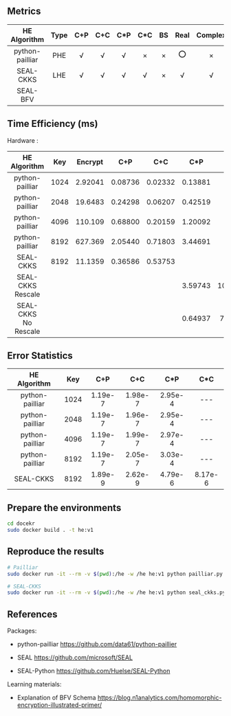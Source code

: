 ## Metrics

| HE<br />Algorithm | Type | C+P  | C+C  | C*P  | C*C  |  BS  | Real | Complex | GPU  |
| :---------------: | :--: | :--: | :--: | :--: | :--: | :--: | :--: | :-----: | :--: |
|  python-pailliar  | PHE  |  √   |  √   |  √   |  ×   |  ×   |  ⭕   |    ×    |  ×   |
|     SEAL-CKKS     | LHE  |  √   |  √   |  √   |  √   |  ×   |  √   |    √    |  ×   |
|     SEAL-BFV      |      |      |      |      |      |      |      |         |      |

## Time Efficiency (ms)

Hardware : 

|     HE<br />Algorithm      | Key  | Encrypt |   C+P   |   C+C   |   C*P   |   C*C    |  BS  | Decrypt |
| :------------------------: | :--: | :-----: | :-----: | :-----: | :-----: | :------: | :--: | :-----: |
|      python-pailliar       | 1024 | 2.92041 | 0.08736 | 0.02332 | 0.13881 |   ---    | ---  | 0.79487 |
|      python-pailliar       | 2048 | 19.6483 | 0.24298 | 0.06207 | 0.42519 |   ---    | ---  | 5.92360 |
|      python-pailliar       | 4096 | 110.109 | 0.68800 | 0.20159 | 1.20092 |   ---    | ---  | 39.0524 |
|      python-pailliar       | 8192 | 627.369 | 2.05440 | 0.71803 | 3.44691 |   ---    | ---  | 220.295 |
|         SEAL-CKKS          | 8192 | 11.1359 | 0.36586 | 0.53753 |         |          | ---  |         |
|  SEAL-CKKS <br />Rescale   |      |         |         |         | 3.59743 | 10.14369 | ---  | 1.70241 |
| SEAL-CKKS<br /> No Rescale |      |         |         |         | 0.64937 | 7.22217  | ---  | 2.52461 |

## Error Statistics

| HE<br />Algorithm | Key  |   C+P   |   C+C   |   C*P   |   C*C   |
| :---------------: | :--: | :-----: | :-----: | :-----: | :-----: |
|  python-pailliar  | 1024 | 1.19e-7 | 1.98e-7 | 2.95e-4 |   ---   |
|  python-pailliar  | 2048 | 1.19e-7 | 1.96e-7 | 2.95e-4 |   ---   |
|  python-pailliar  | 4096 | 1.19e-7 | 1.99e-7 | 2.97e-4 |   ---   |
|  python-pailliar  | 8192 | 1.19e-7 | 2.05e-7 | 3.03e-4 |   ---   |
|     SEAL-CKKS     | 8192 | 1.89e-9 | 2.62e-9 | 4.79e-6 | 8.17e-6 |

## Prepare the environments

```bash
cd docekr
sudo docker build . -t he:v1
```

## Reproduce the results

```bash
# Pailliar
sudo docker run -it --rm -v $(pwd):/he -w /he he:v1 python pailliar.py --key 1024

# SEAL-CKKS
sudo docker run -it --rm -v $(pwd):/he -w /he he:v1 python seal_ckks.py
```

## References

Packages:

- python-pailliar https://github.com/data61/python-paillier

- SEAL https://github.com/microsoft/SEAL
- SEAL-Python  https://github.com/Huelse/SEAL-Python

Learning materials:

- Explanation of BFV Schema https://blog.n1analytics.com/homomorphic-encryption-illustrated-primer/

  
